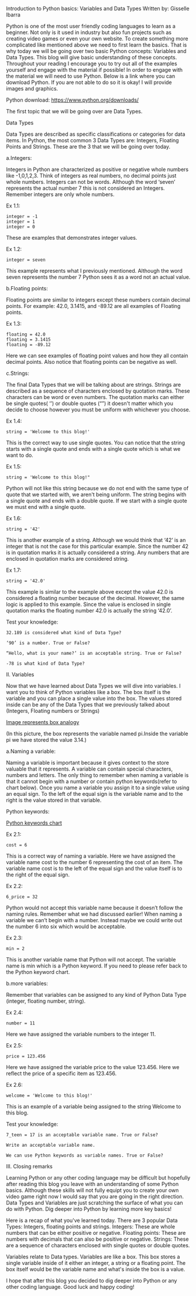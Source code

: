 Introduction to Python basics: Variables and Data Types
Written by: Gisselle Ibarra


Python is one of the most user friendly coding languages to learn as a beginner. Not only is it used in industry but also fun projects such as creating video games or even your own website. To create something more complicated like mentioned above we need to first learn the basics. That is why today we will be going over two basic Python concepts: Variables and Data Types. This blog will give basic understanding of these concepts. Throughout your reading I encourage you to try out all of the examples yourself and engage with the material if possible! In order to engage with the material we will need to use Python. Below is a link where you can download Python. If you are not able to do so it is okay! I will provide images and graphics. 

Python download: https://www.python.org/downloads/



The first topic that we will be going over are Data Types. 

Data Types

Data Types are described as specific classifications or categories for data items. In Python, the most common 3 Data Types are: Integers, Floating Points and Strings. These are the 3 that we will be going over today. 

a.Integers:

Integers in Python are characterized as positive or negative whole numbers like -1,0,1,2,3. Think of integers as real numbers, no decimal points just whole numbers. Integers can not be words. Although the word ‘seven’ represents the actual number 7 this is not considered an Integers. Remember integers are only whole numbers. 

Ex 1.1:

	integer = -1
	integer = 1
	integer = 0

These are examples that demonstrates integer values. 

Ex 1.2:

	integer = seven


This example represents what I previously mentioned. Although the word seven represents the number 7 Python sees it as a word not an actual value.


b.Floating points:

Floating points are similar to integers except these numbers contain decimal points. For example: 42.0, 3.1415, and -89.12 are all examples of Floating points. 

Ex 1.3:

	floating = 42.0
	floating = 3.1415
	floating = -89.12

Here we can see examples of floating point values and how they all contain decimal points. Also notice that floating points can be negative as well.

c.Strings:

The final Data Types that we will be talking about are strings. Strings are described as a sequence of characters enclosed by quotation marks. These characters can be word or even numbers. The quotation marks can either be single quotes( ‘’) or double quotes (“”) it doesn't matter which you decide to choose however you must be uniform with whichever you choose. 

Ex 1.4: 

	string = 'Welcome to this blog!'

This is the correct way to use single quotes. You can notice that the string starts with a single quote and ends with a single quote which is what we want to do.

Ex 1.5: 

	string = 'Welcome to this blog!"

Python will not like this string because we do not end with the same type of quote that we started with, we aren't being uniform. The string begins with a single quote and ends with a double quote. If we start with a single quote we must end with a single quote. 

Ex 1.6:

	string = '42'

This is another example of a string. Although we would think that ‘42’ is an integer that is not the case for this particular example. Since the number 42 is in quotation marks it is actually considered a string. Any numbers that are enclosed in quotation marks are considered string. 

Ex 1.7:

	string = '42.0'

This example is similar to the example above except the value 42.0 is considered a floating number because of the decimal. However, the same logic is applied to this example. Since the value is enclosed in single quotation marks the floating number 42.0 is actually the string ‘42.0’.

Test your knowledge:

	32.189 is considered what kind of Data Type?

	‘90’ is a number. True or False?

	“Hello, what is your name?’ is an acceptable string. True or False?

	-78 is what kind of Data Type?




II. Variables

Now that we have learned about Data Types we will dive into variables. I want you to think of Python variables like a box. The box itself is the variable and you can place a single value into the box. The values stored inside can be any of the Data Types that we previously talked about (Integers, Floating numbers or Strings)

[Image represents box analogy](https://www.hackerearth.com/practice/python/getting-started/python-variables/tutorial/)

(In this picture, the box represents the variable named pi.Inside the variable pi we have stored the value 3.14.)


a.Naming a variable:

Naming a variable is important because it gives context to the store valuable that it represents. A variable can contain special characters, numbers and letters. The only thing to remember when naming a variable is that it cannot begin with a number or contain python keywords(refer to chart below). Once you name a variable you assign it to a single value using an equal sign. To the left of the equal sign is the variable name and to the right is the value stored in that variable. 


Python keywords:

[Python keywords chart](https://www.hackerearth.com/practice/python/getting-started/python-variables/tutorial/)


Ex 2.1: 

	cost = 6


This is a correct way of naming a variable. Here we have assigned the variable name cost to the number 6 representing the cost of an item. The variable name cost is to the left of the equal sign and the value itself is to the right of the equal sign. 

Ex 2.2:

	6_price = 32


Python would not accept this variable name because it doesn’t follow the naming rules. Remember what we had discussed earlier! When naming a variable we can’t begin with a number. Instead maybe we could write out the number 6 into six which would be acceptable. 

Ex 2.3:

	min = 2


This is another variable name that Python will not accept. The variable name is min which is a Python keyword. If you need to please refer back to the Python keyword chart. 


b.more variables:

Remember that variables can be assigned to any kind of Python Data Type (integer, floating number, string). 

Ex 2.4:

	number = 11



Here we have assigned the variable numbers to the integer 11.

Ex 2.5:

	price = 123.456

Here we have assigned the variable price to the value 123.456. Here we reflect the price of a specific item as 123.456.

Ex 2.6:

	welcome = 'Welcome to this blog!'

This is an example of a variable being assigned to the string Welcome to this blog. 


Test your knowledge:

	7_teen = 17 is an acceptable variable name. True or False?

	Write an acceptable variable name.

	We can use Python keywords as variable names. True or False?


III. Closing remarks

Learning Python or any other coding language may be difficult but hopefully after reading this blog you leave with an understanding of some Python basics. Although these skills will not fully equipt you to create your own video game right now I would say that you are going in the right direction. Data Types and Variables are just scratching the surface of what you can do with Python. Dig deeper into Python by learning more key basics! 

Here is a recap of what you've learned today. There are 3 popular Data Types: Integers, floating points and strings. 
Integers: These are whole numbers that can be either positive or negative.
Floating points: These are numbers with decimals that can also be positive or negative. 
Strings: These are a sequence of characters enclosed with single quotes or double quotes. 

Variables relate to Data types. Variables are like a box. This box stores a single variable inside of it either an integer, a string or a floating point. The box itself would be the variable name and what's inside the box is a value. 


I hope that after this blog you decided to dig deeper into Python or any other coding language. Good luck and happy coding!

